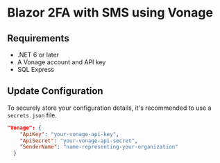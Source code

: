 # Blazor 2FA with SMS using Vonage
## Requirements
- .NET 6 or later
- A Vonage account and API key
- SQL Express

## Update Configuration
To securely store your configuration details, it's recommended to use a `secrets.json` file.
```json
"Vonage": {
    "ApiKey": "your-vonage-api-key",
    "ApiSecret": "your-vonage-api-secret",
    "SenderName": "name-representing-your-organization"
  }
```
